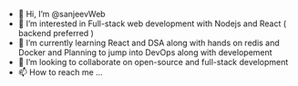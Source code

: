 - 👋 Hi, I’m @sanjeevWeb
- 👀 I’m interested in Full-stack web development with Nodejs and React ( backend preferred )
- 🌱 I’m currently learning React and DSA along with hands on redis and Docker and Planning to jump into DevOps along with developement
- 💞️ I’m looking to collaborate on open-source and full-stack development
- 📫 How to reach me ...

<!---
sanjeevWeb/sanjeevWeb is a ✨ special ✨ repository because its `README.md` (this file) appears on your GitHub profile.
You can click the Preview link to take a look at your changes.
--->
